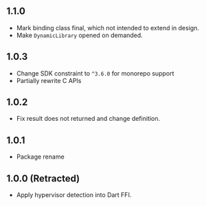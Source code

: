 ## 1.1.0

* Mark binding class final, which not intended to extend in design.
* Make `DynamicLibrary` opened on demanded.

## 1.0.3

* Change SDK constraint to `^3.6.0` for monorepo support
* Partially rewrite C APIs

## 1.0.2

* Fix result does not returned and change definition.

## 1.0.1

* Package rename

## 1.0.0 (Retracted)

* Apply hypervisor detection into Dart FFI.